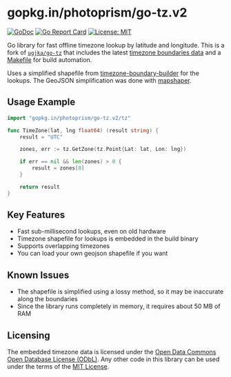 # gopkg.in/photoprism/go-tz.v2

[![GoDoc](https://godoc.org/gopkg.in/photoprism/go-tz.v2?status.svg)](http://godoc.org/gopkg.in/photoprism/go-tz.v2/tz)
[![Go Report Card](https://goreportcard.com/badge/gopkg.in/photoprism/go-tz.v2)](https://goreportcard.com/report/gopkg.in/photoprism/go-tz.v2)
[![License: MIT](https://img.shields.io/badge/License-MIT-yellow.svg)](CODE_LICENSE)

Go library for fast offline timezone lookup by latitude and longitude. This is a fork of [`ugjka/go-tz`](https://github.com/ugjka/go-tz) that includes the latest [timezone boundaries data](https://github.com/photoprism/go-tz/blob/master/tz/gen.go) and a [Makefile](Makefile) for build automation.

Uses a simplified shapefile from [timezone-boundary-builder](https://github.com/evansiroky/timezone-boundary-builder/) for the lookups. The GeoJSON simplification was done with [mapshaper](http://mapshaper.org/).

## Usage Example

```go
import "gopkg.in/photoprism/go-tz.v2/tz"

func TimeZone(lat, lng float64) (result string) {
    result = "UTC"

    zones, err := tz.GetZone(tz.Point{Lat: lat, Lon: lng})

    if err == nil && len(zones) > 0 {
        result = zones[0]
    }

    return result
}
```

## Key Features

- Fast sub-millisecond lookups, even on old hardware
- Timezone shapefile for lookups is embedded in the build binary
- Supports overlapping timezones
- You can load your own geojson shapefile if you want

## Known Issues

- The shapefile is simplified using a lossy method, so it may be inaccurate along the boundaries
- Since the library runs completely in memory, it requires about 50 MB of RAM

## Licensing

The embedded timezone data is licensed under the [Open Data Commons Open Database License (ODbL)](http://opendatacommons.org/licenses/odbl/). Any other code in this library can be used under the terms of the [MIT License](CODE_LICENSE).
